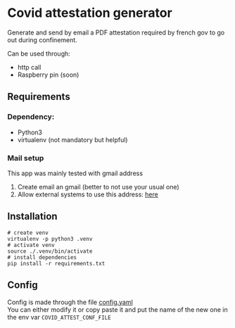 # Covid attestation generator
Generate and send by email a PDF attestation required by french gov to go out during confinement.

Can be used through:
- http call
- Raspberry pin (soon)

## Requirements
### Dependency:
 - Python3
 - virtualenv (not mandatory but helpful)
### Mail setup
This app was mainly tested with gmail address

1. Create email an gmail (better to not use your usual one)
2. Allow external systems to use this address: [here](https://myaccount.google.com/lesssecureapps)
 
## Installation
```shell script
# create venv
virtualenv -p python3 .venv
# activate venv
source ./.venv/bin/activate
# install dependencies
pip install -r requirements.txt
```

## Config
Config is made through the file [config.yaml](config.yaml)  
You can either modify it or copy paste it and put the name of the new one in the env var `COVID_ATTEST_CONF_FILE`